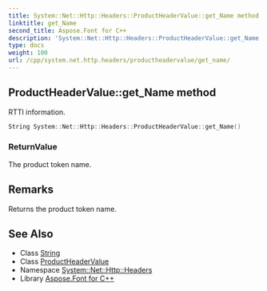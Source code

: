 ```yaml
---
title: System::Net::Http::Headers::ProductHeaderValue::get_Name method
linktitle: get_Name
second_title: Aspose.Font for C++
description: 'System::Net::Http::Headers::ProductHeaderValue::get_Name method. RTTI information in C++.'
type: docs
weight: 100
url: /cpp/system.net.http.headers/productheadervalue/get_name/
---
```

## ProductHeaderValue::get_Name method


RTTI information.

```cpp
String System::Net::Http::Headers::ProductHeaderValue::get_Name()
```


### ReturnValue

The product token name.
## Remarks


Returns the product token name. 
## See Also

* Class [String](../../../system/string/)
* Class [ProductHeaderValue](../)
* Namespace [System::Net::Http::Headers](../../)
* Library [Aspose.Font for C++](../../../)
